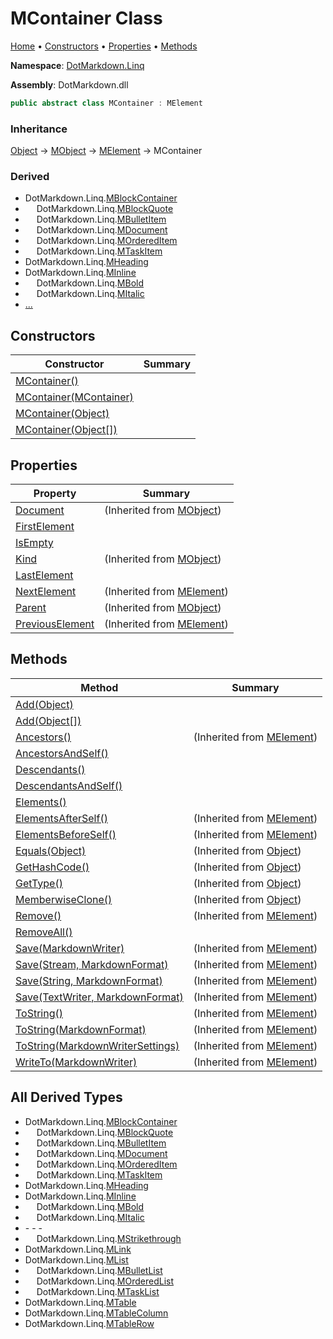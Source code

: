 <a name="_top"></a>

# MContainer Class

[Home](../../../README.md#_top) &#x2022; [Constructors](#constructors) &#x2022; [Properties](#properties) &#x2022; [Methods](#methods)

**Namespace**: [DotMarkdown.Linq](../README.md#_top)

**Assembly**: DotMarkdown\.dll

```csharp
public abstract class MContainer : MElement
```

### Inheritance

[Object](https://docs.microsoft.com/en-us/dotnet/api/system.object) &#x2192; [MObject](../MObject/README.md#_top) &#x2192; [MElement](../MElement/README.md#_top) &#x2192; MContainer

### Derived

* DotMarkdown\.Linq\.[MBlockContainer](../MBlockContainer/README.md#_top)
* &emsp; DotMarkdown\.Linq\.[MBlockQuote](../MBlockQuote/README.md#_top)
* &emsp; DotMarkdown\.Linq\.[MBulletItem](../MBulletItem/README.md#_top)
* &emsp; DotMarkdown\.Linq\.[MDocument](../MDocument/README.md#_top)
* &emsp; DotMarkdown\.Linq\.[MOrderedItem](../MOrderedItem/README.md#_top)
* &emsp; DotMarkdown\.Linq\.[MTaskItem](../MTaskItem/README.md#_top)
* DotMarkdown\.Linq\.[MHeading](../MHeading/README.md#_top)
* DotMarkdown\.Linq\.[MInline](../MInline/README.md#_top)
* &emsp; DotMarkdown\.Linq\.[MBold](../MBold/README.md#_top)
* &emsp; DotMarkdown\.Linq\.[MItalic](../MItalic/README.md#_top)
* [...](#all-derived-types "See all derived types")

## Constructors

| Constructor | Summary |
| ----------- | ------- |
| [MContainer()](-ctor/README.md#DotMarkdown_Linq_MContainer__ctor) | |
| [MContainer(MContainer)](-ctor/README.md#DotMarkdown_Linq_MContainer__ctor_DotMarkdown_Linq_MContainer_) | |
| [MContainer(Object)](-ctor/README.md#DotMarkdown_Linq_MContainer__ctor_System_Object_) | |
| [MContainer(Object\[\])](-ctor/README.md#DotMarkdown_Linq_MContainer__ctor_System_Object___) | |

## Properties

| Property | Summary |
| -------- | ------- |
| [Document](../MObject/Document/README.md#_top) |  \(Inherited from [MObject](../MObject/README.md#_top)\) |
| [FirstElement](FirstElement/README.md#_top) | |
| [IsEmpty](IsEmpty/README.md#_top) | |
| [Kind](../MObject/Kind/README.md#_top) |  \(Inherited from [MObject](../MObject/README.md#_top)\) |
| [LastElement](LastElement/README.md#_top) | |
| [NextElement](../MElement/NextElement/README.md#_top) |  \(Inherited from [MElement](../MElement/README.md#_top)\) |
| [Parent](../MObject/Parent/README.md#_top) |  \(Inherited from [MObject](../MObject/README.md#_top)\) |
| [PreviousElement](../MElement/PreviousElement/README.md#_top) |  \(Inherited from [MElement](../MElement/README.md#_top)\) |

## Methods

| Method | Summary |
| ------ | ------- |
| [Add(Object)](Add/README.md#DotMarkdown_Linq_MContainer_Add_System_Object_) | |
| [Add(Object\[\])](Add/README.md#DotMarkdown_Linq_MContainer_Add_System_Object___) | |
| [Ancestors()](../MElement/Ancestors/README.md#_top) |  \(Inherited from [MElement](../MElement/README.md#_top)\) |
| [AncestorsAndSelf()](AncestorsAndSelf/README.md#_top) | |
| [Descendants()](Descendants/README.md#_top) | |
| [DescendantsAndSelf()](DescendantsAndSelf/README.md#_top) | |
| [Elements()](Elements/README.md#_top) | |
| [ElementsAfterSelf()](../MElement/ElementsAfterSelf/README.md#_top) |  \(Inherited from [MElement](../MElement/README.md#_top)\) |
| [ElementsBeforeSelf()](../MElement/ElementsBeforeSelf/README.md#_top) |  \(Inherited from [MElement](../MElement/README.md#_top)\) |
| [Equals(Object)](https://docs.microsoft.com/en-us/dotnet/api/system.object.equals) |  \(Inherited from [Object](https://docs.microsoft.com/en-us/dotnet/api/system.object)\) |
| [GetHashCode()](https://docs.microsoft.com/en-us/dotnet/api/system.object.gethashcode) |  \(Inherited from [Object](https://docs.microsoft.com/en-us/dotnet/api/system.object)\) |
| [GetType()](https://docs.microsoft.com/en-us/dotnet/api/system.object.gettype) |  \(Inherited from [Object](https://docs.microsoft.com/en-us/dotnet/api/system.object)\) |
| [MemberwiseClone()](https://docs.microsoft.com/en-us/dotnet/api/system.object.memberwiseclone) |  \(Inherited from [Object](https://docs.microsoft.com/en-us/dotnet/api/system.object)\) |
| [Remove()](../MElement/Remove/README.md#_top) |  \(Inherited from [MElement](../MElement/README.md#_top)\) |
| [RemoveAll()](RemoveAll/README.md#_top) | |
| [Save(MarkdownWriter)](../MElement/Save/README.md#DotMarkdown_Linq_MElement_Save_DotMarkdown_MarkdownWriter_) |  \(Inherited from [MElement](../MElement/README.md#_top)\) |
| [Save(Stream, MarkdownFormat)](../MElement/Save/README.md#DotMarkdown_Linq_MElement_Save_System_IO_Stream_DotMarkdown_MarkdownFormat_) |  \(Inherited from [MElement](../MElement/README.md#_top)\) |
| [Save(String, MarkdownFormat)](../MElement/Save/README.md#DotMarkdown_Linq_MElement_Save_System_String_DotMarkdown_MarkdownFormat_) |  \(Inherited from [MElement](../MElement/README.md#_top)\) |
| [Save(TextWriter, MarkdownFormat)](../MElement/Save/README.md#DotMarkdown_Linq_MElement_Save_System_IO_TextWriter_DotMarkdown_MarkdownFormat_) |  \(Inherited from [MElement](../MElement/README.md#_top)\) |
| [ToString()](../MElement/ToString/README.md#DotMarkdown_Linq_MElement_ToString) |  \(Inherited from [MElement](../MElement/README.md#_top)\) |
| [ToString(MarkdownFormat)](../MElement/ToString/README.md#DotMarkdown_Linq_MElement_ToString_DotMarkdown_MarkdownFormat_) |  \(Inherited from [MElement](../MElement/README.md#_top)\) |
| [ToString(MarkdownWriterSettings)](../MElement/ToString/README.md#DotMarkdown_Linq_MElement_ToString_DotMarkdown_MarkdownWriterSettings_) |  \(Inherited from [MElement](../MElement/README.md#_top)\) |
| [WriteTo(MarkdownWriter)](../MElement/WriteTo/README.md#_top) |  \(Inherited from [MElement](../MElement/README.md#_top)\) |

## All Derived Types

* DotMarkdown\.Linq\.[MBlockContainer](../MBlockContainer/README.md#_top)
* &emsp; DotMarkdown\.Linq\.[MBlockQuote](../MBlockQuote/README.md#_top)
* &emsp; DotMarkdown\.Linq\.[MBulletItem](../MBulletItem/README.md#_top)
* &emsp; DotMarkdown\.Linq\.[MDocument](../MDocument/README.md#_top)
* &emsp; DotMarkdown\.Linq\.[MOrderedItem](../MOrderedItem/README.md#_top)
* &emsp; DotMarkdown\.Linq\.[MTaskItem](../MTaskItem/README.md#_top)
* DotMarkdown\.Linq\.[MHeading](../MHeading/README.md#_top)
* DotMarkdown\.Linq\.[MInline](../MInline/README.md#_top)
* &emsp; DotMarkdown\.Linq\.[MBold](../MBold/README.md#_top)
* &emsp; DotMarkdown\.Linq\.[MItalic](../MItalic/README.md#_top)
* \- \- \-
* &emsp; DotMarkdown\.Linq\.[MStrikethrough](../MStrikethrough/README.md#_top)
* DotMarkdown\.Linq\.[MLink](../MLink/README.md#_top)
* DotMarkdown\.Linq\.[MList](../MList/README.md#_top)
* &emsp; DotMarkdown\.Linq\.[MBulletList](../MBulletList/README.md#_top)
* &emsp; DotMarkdown\.Linq\.[MOrderedList](../MOrderedList/README.md#_top)
* &emsp; DotMarkdown\.Linq\.[MTaskList](../MTaskList/README.md#_top)
* DotMarkdown\.Linq\.[MTable](../MTable/README.md#_top)
* DotMarkdown\.Linq\.[MTableColumn](../MTableColumn/README.md#_top)
* DotMarkdown\.Linq\.[MTableRow](../MTableRow/README.md#_top)

